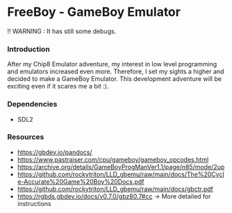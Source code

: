 # FreeBoy - GameBoy Emulator

!! WARNING : It has still some debugs.

### Introduction
After my Chip8 Emulator adventure, my interest in low level programming 
and emulators increased even more. Therefore, I set my sights a higher 
and decided to make a GameBoy Emulator. This development adventure will be 
exciting even if it scares me a bit :).

### Dependencies 
* SDL2

### Resources
* https://gbdev.io/pandocs/
* https://www.pastraiser.com/cpu/gameboy/gameboy_opcodes.html
* https://archive.org/details/GameBoyProgManVer1.1/page/n85/mode/2up
* https://github.com/rockytriton/LLD_gbemu/raw/main/docs/The%20Cycle-Accurate%20Game%20Boy%20Docs.pdf
* https://github.com/rockytriton/LLD_gbemu/raw/main/docs/gbctr.pdf
* https://rgbds.gbdev.io/docs/v0.7.0/gbz80.7#cc -> More detailed for instructions
